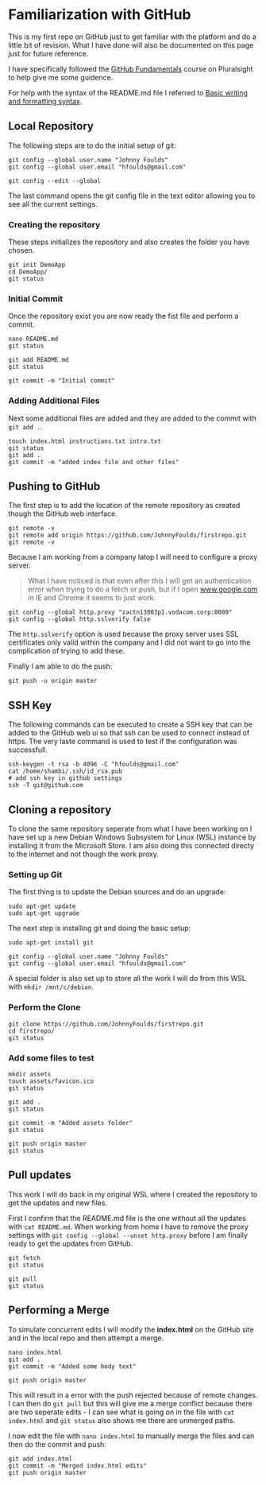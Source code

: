 # Familiarization with GitHub

This is my first repo on GitHub just to get familiar with the platform and do a little bit of revision. What I have done will also be documented on this page just for future reference.

I have specifically followed the [GitHub Fundamentals](https://app.pluralsight.com/library/courses/github-fundamentals) course on Pluralsight to help give me some guidence.

For help with the syntax of the README.md file I referred to [Basic writing and formatting syntax](https://help.github.com/en/articles/basic-writing-and-formatting-syntax).

## Local Repository
The following steps are to do the initial setup of git:
```
git config --global user.name "Johnny Foulds"
git config --global user.email "hfoulds@gmail.com"

git config --edit --global
```

The last command opens the git config file in the text editor allowing you to see all the current settings.

### Creating the repository
These steps initializes the repository and also creates the folder you have chosen.
```
git init DemoApp
cd DemoApp/
git status
```

### Initial Commit
Once the repository exist you are now ready the fist file and perform a commit.
```
nano README.md
git status

git add README.md
git status

git commit -m "Initial commit"
```

### Adding Additional Files
Next some additional files are added and they are added to the commit with `git add .`.
```
touch index.html instructions.txt intro.txt
git status 
git add .
git commit -m "added index file and other files"
```

## Pushing to GitHub
The first step is to add the location of the remote repository as created though the GitHub web interface.
```
git remote -v
git remote add origin https://github.com/JohnnyFoulds/firstrepo.git
git remote -v
```

Because I am working from a company latop I will need to configure a proxy server.
> What I have noticed is that even after this I will get an authentication error when trying to do a fetch or push, but if I open www.google.com in IE and Chrome it seems to just work.
```
git config --global http.proxy "zactn13003p1.vodacom.corp:8080"
git config --global http.sslverify false
```

The `http.sslverify` option is used because the proxy server uses SSL certificates only valid within the company and I did not want to go into the complication of trying to add these.

Finally I am able to do the push:
```
git push -u origin master
```

## SSH Key
The following commands can be executed to create a SSH key that can be added to the GitHub web ui so that ssh can be used to connect instead of https. The very laste command is used to test if the configuration was successfull.
```
ssh-keygen -t rsa -b 4096 -C "hfoulds@gmail.com"
cat /home/shambi/.ssh/id_rsa.pub
# add ssh key in github settings
ssh -T git@github.com
```

## Cloning a repository
To clone the same repository seperate from what I have been working on I have set up a new Debian Windows Subsystem for Linux (WSL) instance by installing it from the Microsoft Store. I am also doing this connected directy to the internet and not though the work proxy.

### Setting up Git
The first thing is to update the Debian sources and do an upgrade:
```
sudo apt-get update
sudo apt-get upgrade
```

The next step is installing git and doing the basic setup:
```
sudo apt-get install git

git config --global user.name "Johnny Foulds"
git config --global user.email "hfoulds@gmail.com"
```

A special folder is also set up to store all the work I will do from this WSL with `mkdir /mnt/c/debian`.

### Perform the Clone
```
git clone https://github.com/JohnnyFoulds/firstrepo.git
cd firstrepo/
git status
```

### Add some files to test
```
mkdir assets
touch assets/favicon.ico
git status

git add .
git status

git commit -m "Added assets folder"
git status

git push origin master
git status
```

## Pull updates
This work I will do back in my original WSL where I created the repository to get the updates and new files.

First I confirm that the README.md file is the one without all the updates with `cat README.md`.  When working from home I have to remove the proxy settings with `git config --global --unset http.proxy` before I am finally ready to get the updates from GitHub.

```
git fetch
git status

git pull
git status
```

## Performing a Merge
To simulate concurrent edits I will modify the __index.html__ on the GitHub site and in the local repo and then attempt a merge.

```
nano index.html
git add .
git commit -m "Added some body text"

git push origin master
```

This will result in a error with the push rejected because of remote changes. I can then do `git pull` but this will give me a merge conflict because there are two seperate edits - I can see what is going on in the file with `cat index.html` and `git status` also shows me there are unmerged paths.

I now edit the file with `nano index.html` to manually merge the files and can then do the commit and push:
```
git add index.html
git commit -m "Merged index.html edits"
git push origin master
```
